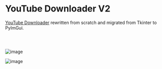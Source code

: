 # YouTube Downloader V2

[YouTube Downloader](https://github.com/xesdoog/YouTube-Downloader) rewritten from scratch and migrated from Tkinter to PyImGui.

###     

![image](https://github.com/user-attachments/assets/a8fdf2cd-52ae-499c-8e89-1bca8a45f182)

![image](https://github.com/user-attachments/assets/1b210231-f59e-4c5d-a870-f07d1c1c5a29)
